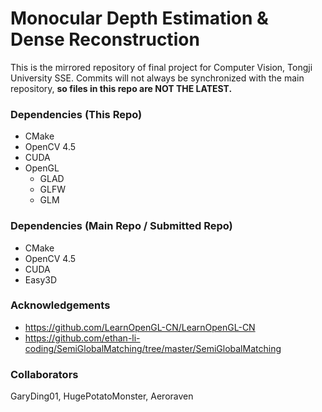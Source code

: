 # Monocular Depth Estimation & Dense Reconstruction
This is the mirrored repository of final project for Computer Vision, Tongji University SSE.
Commits will not always be synchronized with the main repository, **so files in this repo are NOT THE LATEST.**


### Dependencies (This Repo)

- CMake
- OpenCV 4.5
- CUDA
- OpenGL
  - GLAD
  - GLFW
  - GLM


### Dependencies (Main Repo / Submitted Repo)

- CMake
- OpenCV 4.5
- CUDA
- Easy3D


### Acknowledgements

- https://github.com/LearnOpenGL-CN/LearnOpenGL-CN
- https://github.com/ethan-li-coding/SemiGlobalMatching/tree/master/SemiGlobalMatching

### Collaborators
GaryDing01, HugePotatoMonster, Aeroraven
